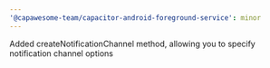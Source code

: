 ```yaml
---
'@capawesome-team/capacitor-android-foreground-service': minor
---
```


Added createNotificationChannel method, allowing you to specify notification channel options
